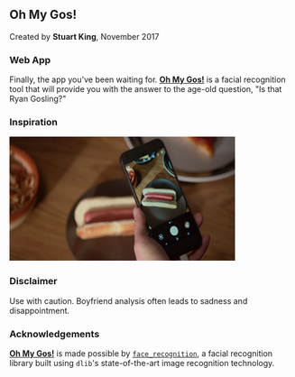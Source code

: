 ## Oh My Gos!
Created by **Stuart King**, November 2017

### Web App
Finally, the app you've been waiting for. [**Oh My Gos!**](http://ec2-52-90-188-86.compute-1.amazonaws.com:8105/) is a facial recognition tool that will provide you with the answer to the age-old question, "Is that Ryan Gosling?"

### Inspiration
<!-- [![SeeFood](web_app/static/img/hotdog_not_hotdog.jpg)](https://www.youtube.com/watch?v=FNyi3nAuLb0) -->

<a href="https://www.youtube.com/watch?v=FNyi3nAuLb0"><img src="web_app/static/img/hotdog_not_hotdog.jpg"
alt="SeeFood" width="400" height="220"/></a>

### Disclaimer
Use with caution. Boyfriend analysis often leads to sadness and disappointment.

### Acknowledgements
[**Oh My Gos!**](http://ec2-52-90-188-86.compute-1.amazonaws.com:8105/) is made possible by [`face_recognition`](https://github.com/ageitgey/face_recognition), a facial recognition library built using  `dlib`'s state-of-the-art image recognition technology.
